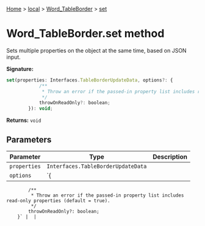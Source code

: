 [Home](./index) &gt; [local](local.md) &gt; [Word\_TableBorder](local.word_tableborder.md) &gt; [set](local.word_tableborder.set.md)

# Word\_TableBorder.set method

Sets multiple properties on the object at the same time, based on JSON input.

**Signature:**
```javascript
set(properties: Interfaces.TableBorderUpdateData, options?: {
            /**
             * Throw an error if the passed-in property list includes read-only properties (default = true).
             */
            throwOnReadOnly?: boolean;
        }): void;
```
**Returns:** `void`

## Parameters

|  Parameter | Type | Description |
|  --- | --- | --- |
|  `properties` | `Interfaces.TableBorderUpdateData` |  |
|  `options` | `{
            /**
             * Throw an error if the passed-in property list includes read-only properties (default = true).
             */
            throwOnReadOnly?: boolean;
        }` |  |

